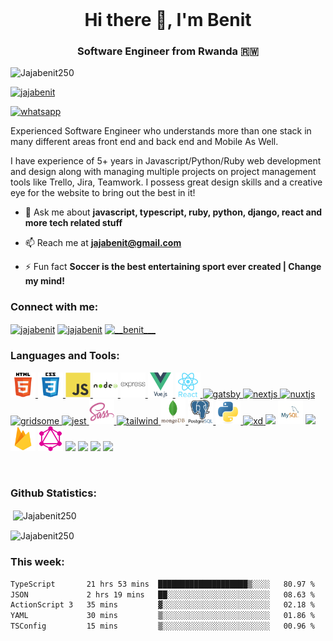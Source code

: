 
<br>
<h1 align="center">Hi there 👋, I'm Benit</h1>

<h3 align="center">Software Engineer from Rwanda 🇷🇼 </h3>
<p align="left"> <img src="https://komarev.com/ghpvc/?username=Jajabenit250&label=Profile%20views&color=0e75b6&style=flat" alt="Jajabenit250" /> </p>

<p align="left"> <a href="https://twitter.com/jajabenit" target="blank"><img src="https://img.shields.io/twitter/follow/jajabenit?logo=twitter&style=for-the-badge" alt="jajabenit" /></a> </p>
<a href="https://wa.me/+250782979784"><img title="whatsapp" src="https://img.shields.io/badge/whatsapp-blue?style=for-the-badge&logo=whatsapp"></a>

<p> Experienced Software Engineer who understands more than one stack in many different areas front end and back end and Mobile As Well.
  </p> <p>
I have experience of 5+ years in Javascript/Python/Ruby web development and design along with managing multiple projects on project management tools like Trello, Jira, Teamwork. I possess great design skills and a creative eye for the website to bring out the best in it!
</p>

- 💬 Ask me about **javascript, typescript, ruby, python, django, react and more tech related stuff**

- 📫 Reach me at **jajabenit@gmail.com**

- ⚡ Fun fact **Soccer is the best entertaining sport ever created | Change my mind!**


<h3 align="left">Connect with me:</h3>
<p align="left">
<a href="https://twitter.com/jajabenit" target="blank"><img align="center" src="https://cdn.jsdelivr.net/npm/simple-icons@3.0.1/icons/twitter.svg" alt="jajabenit" height="30" width="40" /></a>
<a href="https://www.linkedin.com/in/havugimana-benit-9a4ba0138" target="blank"><img align="center" src="https://cdn.jsdelivr.net/npm/simple-icons@3.0.1/icons/linkedin.svg" alt="jajabenit" height="30" width="40" /></a>
<a href="https://instagram.com/___benit" target="blank"><img align="center" src="https://cdn.jsdelivr.net/npm/simple-icons@3.0.1/icons/instagram.svg" alt="__benit___" height="30" width="40" /></a>
</p>

<h3 align="left">Languages and Tools:</h3>
<p align="left">
    <a href="https://www.w3.org/html/" target="_blank"> <img src="https://raw.githubusercontent.com/devicons/devicon/master/icons/html5/html5-original-wordmark.svg" alt="html5" width="40" height="40"/> </a>
    <a href="https://www.w3schools.com/css/" target="_blank"> <img src="https://raw.githubusercontent.com/devicons/devicon/master/icons/css3/css3-original-wordmark.svg" alt="css3" width="40" height="40"/> </a>
    <a href="https://developer.mozilla.org/en-US/docs/Web/JavaScript" target="_blank"> <img src="https://raw.githubusercontent.com/devicons/devicon/master/icons/javascript/javascript-original.svg" alt="javascript" width="40" height="40"/> </a>
      <a href="https://nodejs.org" target="_blank"> <img src="https://raw.githubusercontent.com/devicons/devicon/master/icons/nodejs/nodejs-original-wordmark.svg" alt="nodejs" width="40" height="40"/> </a>
    <a href="https://expressjs.com" target="_blank"> <img src="https://raw.githubusercontent.com/devicons/devicon/master/icons/express/express-original-wordmark.svg" alt="express" width="40" height="40"/> </a>
      <a href="https://vuejs.org/" target="_blank"> <img src="https://raw.githubusercontent.com/devicons/devicon/master/icons/vuejs/vuejs-original-wordmark.svg" alt="vuejs" width="40" height="40"/> </a>
      <a href="https://reactjs.org/" target="_blank"> <img src="https://raw.githubusercontent.com/devicons/devicon/master/icons/react/react-original-wordmark.svg" alt="react" width="40" height="40"/> </a>
  <a href="https://www.gatsbyjs.com/" target="_blank"> <img src="https://www.vectorlogo.zone/logos/gatsbyjs/gatsbyjs-icon.svg" alt="gatsby" width="40" height="40"/> </a>
    <a href="https://nextjs.org/" target="_blank"> <img src="https://upload.wikimedia.org/wikipedia/commons/thumb/8/8e/Nextjs-logo.svg/1200px-Nextjs-logo.svg.png" alt="nextjs" width="40" height="40"/> </a>
    <a href="https://nuxtjs.org/" target="_blank"> <img src="https://www.vectorlogo.zone/logos/nuxtjs/nuxtjs-icon.svg" alt="nuxtjs" width="40" height="40"/> </a> 
  <a href="https://gridsome.org/" target="_blank"> <img src="https://www.vectorlogo.zone/logos/gridsome/gridsome-icon.svg" alt="gridsome" width="40" height="40"/</a>
    <a href="https://jestjs.io" target="_blank"> <img src="https://www.vectorlogo.zone/logos/jestjsio/jestjsio-icon.svg" alt="jest" width="40" height="40"/> </a>
      <a href="https://sass-lang.com" target="_blank"> <img src="https://raw.githubusercontent.com/devicons/devicon/master/icons/sass/sass-original.svg" alt="sass" width="40" height="40"/> </a>
    <a href="https://tailwindcss.com/" target="_blank"> <img src="https://www.vectorlogo.zone/logos/tailwindcss/tailwindcss-icon.svg" alt="tailwind" width="40" height="40"/> </a>
    <a href="https://www.mongodb.com/" target="_blank"> <img src="https://raw.githubusercontent.com/devicons/devicon/master/icons/mongodb/mongodb-original-wordmark.svg" alt="mongodb" width="40" height="40"/> </a>
    <a href="https://www.postgresql.org" target="_blank"> <img src="https://raw.githubusercontent.com/devicons/devicon/master/icons/postgresql/postgresql-original-wordmark.svg" alt="postgresql" width="40" height="40"/> </a>
    <a href="https://www.python.org" target="_blank"> <img src="https://raw.githubusercontent.com/devicons/devicon/master/icons/python/python-original.svg" alt="python" width="40" height="40"/> </a>
    <a href="https://www.adobe.com/products/xd.html" target="_blank"> <img src="https://cdn.worldvectorlogo.com/logos/adobe-xd.svg" alt="xd" width="40" height="40"/> </a> 
    <a href="https://www.djangoproject.com/" target="_blank"> <img height="40" src="https://i0.wp.com/www.programmer-books.com/wp-content/uploads/2018/08/Django-1.png?fit=602%2C338&ssl=1" ></a>
    <a href="https://www.mysql.com/" target="_blank"> <img height="40" src="https://raw.githubusercontent.com/github/explore/80688e429a7d4ef2fca1e82350fe8e3517d3494d/topics/mysql/mysql.png"></a>
    <a href="https://rubyonrails.org/" target="_blank"> <img height="40" src="https://upload.wikimedia.org/wikipedia/commons/thumb/6/62/Ruby_On_Rails_Logo.svg/1200px-Ruby_On_Rails_Logo.svg.png"></a>
    <a href="https://firebase.google.com/" target="_blank"> <img height="40" src="https://raw.githubusercontent.com/github/explore/80688e429a7d4ef2fca1e82350fe8e3517d3494d/topics/firebase/firebase.png"></a>
    <a href="https://graphql.org/" target="_blank"><img height="40" src="https://raw.githubusercontent.com/github/explore/5c058a388828bb5fde0bcafd4bc867b5bb3f26f3/topics/graphql/graphql.png"></a>
    <a href="https://redis.io/" target="_blank"> <img height="40" src="https://upload.wikimedia.org/wikipedia/en/thumb/6/6b/Redis_Logo.svg/1200px-Redis_Logo.svg.png"></a>
    <a href="https://symfony.com/" target="_blank"> <img height="40" src="https://user-images.githubusercontent.com/51251401/170644649-863461f8-98a0-48e9-8a74-01cbc43caeda.png"></a>
    <a href="https://laravel.com/" target="_blank"><img height="40" src="https://user-images.githubusercontent.com/51251401/170644884-be7794f6-b1e3-4767-b8af-aee8fb9dc528.png"></a>
    <a href="https://www.php.net/" target="_blank"><img height="40" src="https://user-images.githubusercontent.com/51251401/170644455-f007f139-693b-42dc-96c2-ce1fc4f347cf.png"></a>
    </p>

<br>
<h3 align="left">Github Statistics:</h3>
<p>&nbsp;<img align="center" src="https://github-readme-stats.vercel.app/api?username=Jajabenit250&show_icons=true&locale=en&cache_seconds=86400&theme=dark" alt="Jajabenit250" /></p>


<p><img align="center" src="https://github-readme-streak-stats.herokuapp.com/?user=Jajabenit250&cache_seconds=86400&theme=dark" alt="Jajabenit250" /></p>

<h3 align="left">This week:</h3>
<!--START_SECTION:waka-->

```txt
TypeScript       21 hrs 53 mins  ████████████████████▒░░░░   80.97 %
JSON             2 hrs 19 mins   ██░░░░░░░░░░░░░░░░░░░░░░░   08.63 %
ActionScript 3   35 mins         ▓░░░░░░░░░░░░░░░░░░░░░░░░   02.18 %
YAML             30 mins         ▒░░░░░░░░░░░░░░░░░░░░░░░░   01.86 %
TSConfig         15 mins         ▒░░░░░░░░░░░░░░░░░░░░░░░░   00.96 %
```

<!--END_SECTION:waka-->


<!--<p><iframe width="600" height="600" src="https://ionicabizau.github.io/github-profile-languages/api.html?jajabenit250" frameborder="0"></iframe></p>-->

